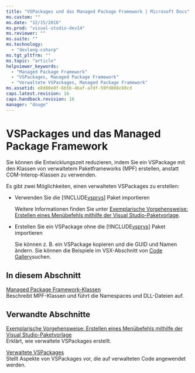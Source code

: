 ```yaml
---
title: "VSPackages und das Managed Package Framework | Microsoft Docs"
ms.custom: ""
ms.date: "12/15/2016"
ms.prod: "visual-studio-dev14"
ms.reviewer: ""
ms.suite: ""
ms.technology: 
  - "devlang-csharp"
ms.tgt_pltfrm: ""
ms.topic: "article"
helpviewer_keywords: 
  - "Managed Package Framework"
  - "VSPackages, Managed Package Framework"
  - "Verwaltete VSPackages, Managed Package Framework"
ms.assetid: e8d80e0f-6b5b-4baf-a7df-59fd808c60cd
caps.latest.revision: 16
caps.handback.revision: 16
manager: "douge"
---
```

# VSPackages und das Managed Package Framework
Sie können die Entwicklungszeit reduzieren, indem Sie ein VSPackage mit den Klassen von verwaltetem Paketframeworks \(MPF\) erstellen, anstatt COM\-Interop\-Klassen zu verwenden.  
  
 Es gibt zwei Möglichkeiten, einen verwalteten VSPackages zu erstellen:  
  
-   Verwenden Sie die [!INCLUDE[vsprvs](../code-quality/includes/vsprvs_md.md)] Paket importieren  
  
     Weitere Informationen finden Sie unter [Exemplarische Vorgehensweise: Erstellen eines Menübefehls mithilfe der Visual Studio\-Paketvorlage](../Topic/Walkthrough:%20Creating%20a%20Menu%20Command%20By%20Using%20the%20Visual%20Studio%20Package%20Template.md).  
  
-   Erstellen Sie ein VSPackage ohne die [!INCLUDE[vsprvs](../code-quality/includes/vsprvs_md.md)] Paket importieren  
  
     Sie können z. B. ein VSPackage kopieren und die GUID und Namen ändern.  Sie können die Beispiele im VSX\-Abschnitt von [Code Gallery](http://code.msdn.microsoft.com/vsx/)suchen.  
  
## In diesem Abschnitt  
 [Managed Package Framework\-Klassen](../misc/managed-package-framework-classes.md)  
 Beschreibt MPF\-Klassen und führt die Namespaces und DLL\-Dateien auf.  
  
## Verwandte Abschnitte  
 [Exemplarische Vorgehensweise: Erstellen eines Menübefehls mithilfe der Visual Studio\-Paketvorlage](../Topic/Walkthrough:%20Creating%20a%20Menu%20Command%20By%20Using%20the%20Visual%20Studio%20Package%20Template.md)  
 Erklärt, wie verwaltete VSPackages erstellt.  
  
 [Verwaltete VSPackages](../misc/managed-vspackages.md)  
 Stellt Aspekte von VSPackages vor, die auf verwalteten Code angewendet werden.